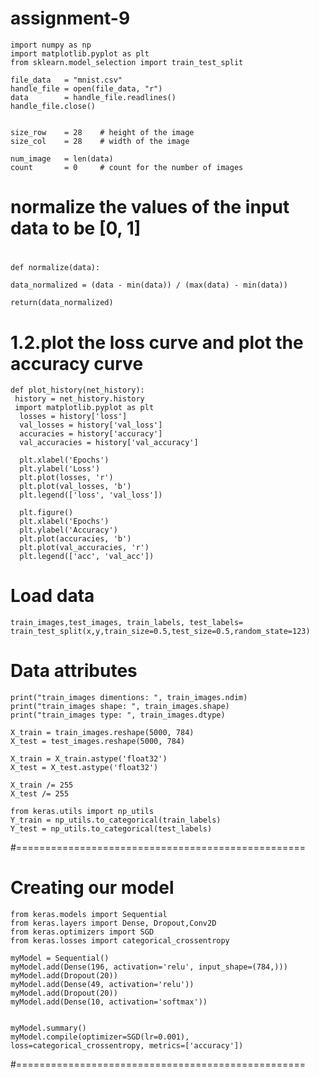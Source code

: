 # assignment-9

    import numpy as np
    import matplotlib.pyplot as plt
    from sklearn.model_selection import train_test_split

    file_data   = "mnist.csv"
    handle_file = open(file_data, "r")
    data        = handle_file.readlines()
    handle_file.close()


    size_row    = 28    # height of the image
    size_col    = 28    # width of the image

    num_image   = len(data)
    count       = 0     # count for the number of images


#
# normalize the values of the input data to be [0, 1]
#
    def normalize(data):

    data_normalized = (data - min(data)) / (max(data) - min(data))

    return(data_normalized)
 # 1.2.plot the loss curve and plot the accuracy curve

    def plot_history(net_history):
     history = net_history.history
     import matplotlib.pyplot as plt
      losses = history['loss']
      val_losses = history['val_loss']
      accuracies = history['accuracy']
      val_accuracies = history['val_accuracy']
    
      plt.xlabel('Epochs')
      plt.ylabel('Loss')
      plt.plot(losses, 'r')
      plt.plot(val_losses, 'b')
      plt.legend(['loss', 'val_loss'])
    
      plt.figure()
      plt.xlabel('Epochs')
      plt.ylabel('Accuracy')
      plt.plot(accuracies, 'b')
      plt.plot(val_accuracies, 'r')
      plt.legend(['acc', 'val_acc'])

# Load data
    train_images,test_images, train_labels, test_labels= train_test_split(x,y,train_size=0.5,test_size=0.5,random_state=123)


# Data attributes 
    print("train_images dimentions: ", train_images.ndim)
    print("train_images shape: ", train_images.shape)
    print("train_images type: ", train_images.dtype)

    X_train = train_images.reshape(5000, 784)
    X_test = test_images.reshape(5000, 784)

    X_train = X_train.astype('float32')
    X_test = X_test.astype('float32')

    X_train /= 255
    X_test /= 255

    from keras.utils import np_utils
    Y_train = np_utils.to_categorical(train_labels)
    Y_test = np_utils.to_categorical(test_labels)

#==================================================
# Creating our model
    from keras.models import Sequential
    from keras.layers import Dense, Dropout,Conv2D
    from keras.optimizers import SGD
    from keras.losses import categorical_crossentropy

    myModel = Sequential()
    myModel.add(Dense(196, activation='relu', input_shape=(784,)))
    myModel.add(Dropout(20))
    myModel.add(Dense(49, activation='relu'))
    myModel.add(Dropout(20))
    myModel.add(Dense(10, activation='softmax'))


    myModel.summary()
    myModel.compile(optimizer=SGD(lr=0.001), loss=categorical_crossentropy, metrics=['accuracy'])


#==================================================
